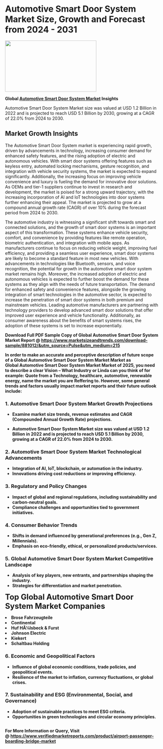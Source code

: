 <H1>Automotive Smart Door System Market Size, Growth and Forecast from 2024 - 2031</H1><img class="aligncenter size-medium wp-image-584254" src="https://thirdeyenews.in/wp-content/uploads/2024/09/Global-Market-Research-300x168.jpeg" alt="" width="300" height="168" /><p><strong>Global&nbsp;<a href="https://www.marketsizeandtrends.com/download-sample/881012/&amp;utm_source=Pulse&amp;utm_medium=215">Automotive Smart Door System Market</a> Insights</strong></p><p>Automotive Smart Door System Market size was valued at USD 1.2 Billion in 2022 and is projected to reach USD 5.1 Billion by 2030, growing at a CAGR of 22.0% from 2024 to 2030.</p><p><h2>Market Growth Insights</h2> <p>The Automotive Smart Door System market is experiencing rapid growth, driven by advancements in technology, increasing consumer demand for enhanced safety features, and the rising adoption of electric and autonomous vehicles. With smart door systems offering features such as keyless entry, automated locking mechanisms, gesture recognition, and integration with vehicle security systems, the market is expected to expand significantly. Additionally, the increasing focus on improving vehicle convenience and luxury is fueling the demand for innovative door solutions. As OEMs and tier-1 suppliers continue to invest in research and development, the market is poised for a strong upward trajectory, with the increasing incorporation of AI and IoT technologies into door systems further enhancing their appeal. The market is projected to grow at a compound annual growth rate (CAGR) of over 10% during the forecast period from 2024 to 2030.</p> <p><strong></strong></p> <p>The automotive industry is witnessing a significant shift towards smart and connected solutions, and the growth of smart door systems is an important aspect of this transformation. These systems enhance vehicle security, comfort, and convenience by providing features like remote operation, biometric authentication, and integration with mobile apps. As manufacturers continue to focus on reducing vehicle weight, improving fuel efficiency, and providing a seamless user experience, smart door systems are likely to become a standard feature in most new vehicles. With advancements in technologies like Bluetooth, sensors, and voice recognition, the potential for growth in the automotive smart door system market remains high. Moreover, the increased adoption of electric and autonomous vehicles is expected to further boost the demand for these systems as they align with the needs of future transportation. The demand for enhanced safety and convenience features, alongside the growing integration of smart technologies in the automotive sector, is expected to increase the penetration of smart door systems in both premium and mainstream vehicles. Leading automotive manufacturers are partnering with technology providers to develop advanced smart door solutions that offer improved user experience and vehicle functionality. Additionally, as consumer awareness about the benefits of smart systems rises, the adoption of these systems is set to increase exponentially. <p><strong></p><p><span class=""><strong>Download Full PDF Sample Copy of Global Automotive Smart Door System Market Report</strong> @ <a href="https://www.marketsizeandtrends.com/download-sample/881012/&amp;utm_source=Pulse&amp;utm_medium=215" target="_blank">https://www.marketsizeandtrends.com/download-sample/881012/&amp;utm_source=Pulse&amp;utm_medium=215</a></span></p><p>In order to make an accurate and perceptive description of future scope of a Global&nbsp;Automotive Smart Door System Market Market as Global&nbsp;Automotive Smart Door System Market Market of 2025, you need to describe a clear Vision &ndash; What Industry or Linda can you think of for example: Quote from a Technology, healthcare, automotive, renewable energy, name the market you are Reffering to. However, some general trends and factors usually impact market reports and their future outlook include:</p><h3>1.&nbsp;<strong>Automotive Smart Door System Market Growth Projections</strong></h3><ul><li>Examine market size trends, revenue estimates and CAGR (Compounded Annual Growth Rate) projections.</li><li><p>Automotive Smart Door System Market size was valued at USD 1.2 Billion in 2022 and is projected to reach USD 5.1 Billion by 2030, growing at a CAGR of 22.0% from 2024 to 2030.</p></li></ul><h3>2.&nbsp;<strong>Automotive Smart Door System Market Technological Advancements</strong></h3><ul><li>Integration of AI, IoT, blockchain, or automation in the industry.</li><li>Innovations driving cost reductions or improving efficiency.</li></ul><h3>3.&nbsp;<strong>Regulatory and Policy Changes</strong></h3><ul><li>Impact of global and regional regulations, including sustainability and carbon-neutral goals.</li><li>Compliance challenges and opportunities tied to government initiatives.</li></ul><h3>4.&nbsp;<strong>Consumer Behavior Trends</strong></h3><ul><li>Shifts in demand influenced by generational preferences (e.g., Gen Z, Millennials).</li><li>Emphasis on eco-friendly, ethical, or personalized products/services.</li></ul><h3>5.&nbsp;<strong>Global Automotive Smart Door System Market Competitive Landscape</strong></h3><ul><li>Analysis of key players, new entrants, and partnerships shaping the industry.</li><li>Strategies for differentiation and market penetration.</li></ul><p data-pm-slice="1 1 []"><span style="color: inherit; font-family: inherit; font-size: 25px;">Top Global Automotive Smart Door System Market Companies</span></p><div class="" data-test-id=""><p><li>Brose Fahrzeugteile</li><li> Continental</li><li> Huf HÃ¼lsbeck & Furst</li><li> Johnson Electric</li><li> Kiekert</li><li> Schaltbau Holding</li></p></div><h3>6.&nbsp;<strong>Economic and Geopolitical Factors</strong></h3><ul><li>Influence of global economic conditions, trade policies, and geopolitical events.</li><li>Resilience of the market to inflation, currency fluctuations, or global crises.</li></ul><h3>7.&nbsp;<strong>Sustainability and ESG (Environmental, Social, and Governance)</strong></h3><ul><li>Adoption of sustainable practices to meet ESG criteria.</li><li>Opportunities in green technologies and circular economy principles.</li></ul><h2><strong style="font-size: 14px;">For More Information or Query, Visit @&nbsp;</strong><a style="background-color: #ffffff; font-size: 14px;" href="https://www.marketsizeandtrends.com/report/automotive-smart-door-system-market/" target="_blank">https://www.verifiedmarketreports.com/product/airport-passenger-boarding-bridge-market</a></h2>
